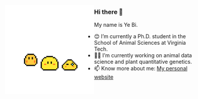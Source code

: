 <p align="left">
<img src="https://github.com/yebigithub/yebigithub/blob/main/IMG_0727.GIF" align="left">
  
<p align="left">

### Hi there 👋
My name is Ye Bi.
- 😊 I’m currently a Ph.D. student in the School of Animal Sciences at Virginia Tech.  
- 🌱🐮 I’m currently working on animal data science and plant quantitative genetics.  
- 📫 Know more about me: [My personal website](https://yebigithub.github.io/)  

</p> 
